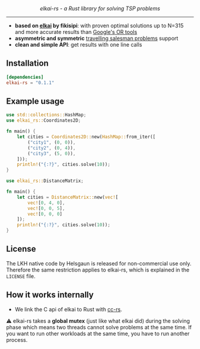 <p align="center">
 <img src="https://github.com/HellOwhatAs/elkai-rs/assets/88815487/45999663-6687-40b9-af56-5108e6b61053" alt="" />
</p>
<p align="center">
<em>elkai-rs - a Rust library for solving TSP problems</em>
</p>

----

* **based on [elkai](https://github.com/fikisipi/elkai) by fikisipi**: with proven optimal solutions up to N=315 and more accurate results than [Google's OR tools](https://developers.google.com/optimization/routing/tsp)
* **asymmetric and symmetric** [travelling salesman problems](https://en.wikipedia.org/wiki/Travelling_salesman_problem) support
* **clean and simple API**: get results with one line calls

## Installation

```toml
[dependencies]
elkai-rs = "0.1.1"
```

## Example usage

```rust
use std::collections::HashMap;
use elkai_rs::Coordinates2D;

fn main() {
    let cities = Coordinates2D::new(HashMap::from_iter([
        ("city1", (0, 0)),
        ("city2", (0, 4)),
        ("city3", (5, 0)),
    ]));
    println!("{:?}", cities.solve(10));
}
```

```rust
use elkai_rs::DistanceMatrix;

fn main() {
    let cities = DistanceMatrix::new(vec![
        vec![0, 4, 0],
        vec![0, 0, 5],
        vec![0, 0, 0]
    ]);
    println!("{:?}", cities.solve(10));
}
```

## License

The LKH native code by Helsgaun is released for non-commercial use only. Therefore the same restriction applies to elkai-rs, which is explained in the `LICENSE` file. 

## How it works internally

* We link the C api of elkai to Rust with [cc-rs](https://github.com/rust-lang/cc-rs).

⚠️ elkai-rs takes a **global mutex** (just like what elkai did) during the solving phase which means two threads cannot solve problems at the same time. If you want to run other workloads at the same time, you have to run another process.